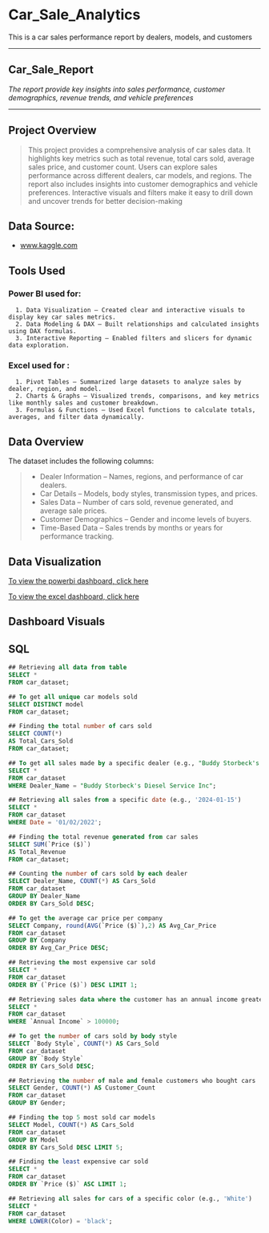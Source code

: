 # Car_Sale_Analytics
This is a car sales performance report by dealers, models, and customers

---
## Car_Sale_Report
_The report provide key insights into sales performance, customer demographics, revenue trends, and vehicle preferences_

---
## Project Overview
> This project provides a comprehensive analysis of car sales data. It highlights key metrics such as total revenue, total cars sold, average sales price, and customer count. Users can explore sales performance across different dealers, car models, and regions. The report also includes insights into customer demographics and vehicle preferences. Interactive visuals and filters make it easy to drill down and uncover trends for better decision-making

## Data Source:
+ www.kaggle.com

## Tools Used
### Power BI used for: 
      1. Data Visualization – Created clear and interactive visuals to display key car sales metrics.
      2. Data Modeling & DAX – Built relationships and calculated insights using DAX formulas.
      3. Interactive Reporting – Enabled filters and slicers for dynamic data exploration.
### Excel used for :
      1. Pivot Tables – Summarized large datasets to analyze sales by dealer, region, and model.
      2. Charts & Graphs – Visualized trends, comparisons, and key metrics like monthly sales and customer breakdown.
      3. Formulas & Functions – Used Excel functions to calculate totals, averages, and filter data dynamically.

## Data Overview
The dataset includes the following columns:
>+ Dealer Information – Names, regions, and performance of car dealers.
>+ Car Details – Models, body styles, transmission types, and prices.
>+ Sales Data – Number of cars sold, revenue generated, and average sale prices.
>+ Customer Demographics – Gender and income levels of buyers.
>+ Time-Based Data – Sales trends by months or years for performance tracking.

## Data Visualization
[To view the powerbi dashboard, click here](https://ibb.co/0VFGRtk7)

[To view the excel dashboard, click here](https://ibb.co/9kjnn03P)

## Dashboard Visuals



## SQL
```sql
## Retrieving all data from table
SELECT *
FROM car_dataset;
```

```sql
## To get all unique car models sold
SELECT DISTINCT model 
FROM car_dataset;
```

```sql
## Finding the total number of cars sold
SELECT COUNT(*)
AS Total_Cars_Sold 
FROM car_dataset;
```

```sql
## To get all sales made by a specific dealer (e.g., "Buddy Storbeck's Diesel Service Inc")
SELECT *
FROM car_dataset
WHERE Dealer_Name = "Buddy Storbeck's Diesel Service Inc";
```

```sql
## Retrieving all sales from a specific date (e.g., '2024-01-15')
SELECT *
FROM car_dataset 
WHERE Date = '01/02/2022';
```

```sql
## Finding the total revenue generated from car sales
SELECT SUM(`Price ($)`)
AS Total_Revenue
FROM car_dataset;
```

```sql
## Counting the number of cars sold by each dealer
SELECT Dealer_Name, COUNT(*) AS Cars_Sold 
FROM car_dataset 
GROUP BY Dealer_Name
ORDER BY Cars_Sold DESC;
```

```sql
## To get the average car price per company
SELECT Company, round(AVG(`Price ($)`),2) AS Avg_Car_Price 
FROM car_dataset 
GROUP BY Company
ORDER BY Avg_Car_Price DESC;
```

```sql
## Retrieving the most expensive car sold
SELECT *
FROM car_dataset 
ORDER BY (`Price ($)`) DESC LIMIT 1;
```

```sql
## Retrieving sales data where the customer has an annual income greater than $100,000
SELECT *
FROM car_dataset 
WHERE `Annual Income` > 100000;
```

```sql
## To get the number of cars sold by body style
SELECT `Body Style`, COUNT(*) AS Cars_Sold 
FROM car_dataset 
GROUP BY `Body Style`
ORDER BY Cars_Sold DESC;
```

```sql
## Retrieving the number of male and female customers who bought cars
SELECT Gender, COUNT(*) AS Customer_Count 
FROM car_dataset
GROUP BY Gender;
```

```sql
## Finding the top 5 most sold car models
SELECT Model, COUNT(*) AS Cars_Sold 
FROM car_dataset 
GROUP BY Model
ORDER BY Cars_Sold DESC LIMIT 5;
```

```sql
## Finding the least expensive car sold
SELECT *
FROM car_dataset 
ORDER BY `Price ($)` ASC LIMIT 1;
```

```sql
## Retrieving all sales for cars of a specific color (e.g., 'White')
SELECT *
FROM car_dataset 
WHERE LOWER(Color) = 'black';
```
